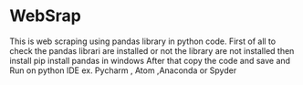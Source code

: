 # WebSrap
This is web scraping using pandas library in python code.
First of all to check the pandas librari are installed or not
the library are not installed then install
pip install pandas in windows
After that copy the code and save and Run on python IDE ex. Pycharm , Atom ,Anaconda or Spyder
